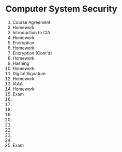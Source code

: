 # Computer System Security

1. Course Agreement
1. Homework
1. Introduction to CIA
1. Homework
1. Encryption
1. Homework
1. Encryption (Cont'd)
1. Homework
1. Hashing
1. Homework
1. Digital Signature
1. Homework
1. IAAA
1. Homework
1. Exam
1.
1.
1.
1.
1.
1.
1.
1.
1.
1. Exam
